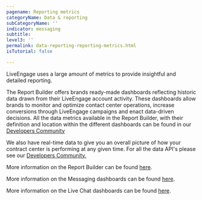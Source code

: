 ```yaml
---
pagename: Reporting metrics
categoryName: Data & reporting
subCategoryName: ''
indicator: messaging
subtitle: 
level3: ''
permalink: data-reporting-reporting-metrics.html
isTutorial: false

---
```

LiveEngage uses a large amount of metrics to provide insightful and detailed reporting.

The Report Builder offers brands ready-made dashboards reflecting historic data drawn from their LiveEngage account activity. These dashboards allow brands to monitor and optimize contact center operations, increase conversions through LiveEngage campaigns and enact data-driven decisions. All the data metrics available in the Report Builder, with their definition and location within the different dashboards can be found in our [Developers Community](https://developers.liveperson.com/essential-resources-report-builder-data-metrics.html)

We also have real-time data to give you an overall picture of how your contract center is performing at any given time. For all the data API's please see our [Developers Community.](https://developers.liveperson.com/essential-resources-api-data-metrics.html)

More information on the Report Builder can be found [here](data-reporting-report-builder-report-builder-overview.html).

More information on the Messaging dashboards can be found [here](data-reporting-messaging-messaging-dashboards-performance-dashboard-for-messaging.html).

More information on the Live Chat dashboards can be found [here](https://knowledge.liveperson.com/data-reporting-live-chat-chat-dashboards-agent-activity-dashboard.html).